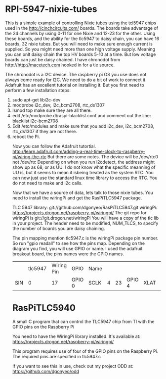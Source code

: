 RPI-5947-nixie-tubes
====================

This is a simple example of controlling Nixie tubes using the tcl5947 chips used in the http://cinchcircuits.com/ boards.  The boards take advantage of the 24 channels by using 0-11 for one Nixie and 12-23 for the other.  Using these boards, and the ability for the tlc5947 to daisy chain, you can have 16 boards, 32 nixie tubes.  But you will need to make sure enough current is supplied.  So you might need more than one high voltage supply.  Meaning you can onlt daisy chain the top HV boards 5-10 at a time.  But low voltage boards can just be daisy chained.
I have chronodot from http://http://macetech.com hooked in for a tie source.

The chronodot is a I2C device.  The raspberry pi OS you use does not always come ready for I2C. We need to do a bit of work to connect it.
 Adafruit has an excellent tutorial on installing it. But you first need to perform a few installation steps:
<ol>
<li> sudo apt-get libi2c-dev</li>
<li> modprobe i2c_dev, i2c_bcm2708, rtc_ds1307</li>
<li> lsmod top make sure they are all there.</li>
<li>  edit /etc/modprobe.d/raspi-blacklist.conf  and comment out the line: blacklist i2c-bcm2708</li>
<li> Edit /etc/modules and make sure that you add i2c_dev, i2c_bcm2708, rtc_ds1307 if they are not there.</li>
<li> reboot the Pi.</li>

Now you can follow the Adafruit tutortial.  http://learn.adafruit.com/adding-a-real-time-clock-to-raspberry-pi/wiring-the-rtc  But there are some notes.  The device will be /dev/rtc0 not /dev/rtc
Depending on when you run i2cdetect, the address might show up as 68, or as UU.  I do not know what the specific meanning of UU is, but it seems to mean it isbeing treated as the system RTC.  You can now just use the standard linux time library to access the RTC.  You do not need to make and i2c calls.


Now that we have a source of data, lets talk to those nixie tubes. You need to install the wiringPi and get the RasPiTLC5947 package.

TLC 5947 library: git://github.com/dgonyeo/RasPiTLC5947.git
wiringPi: https://projects.drogon.net/raspberry-pi/wiringpi/
The git repo for wiringPi is git://git.drogon.net/wiringPi
You will have a copy of the tlc lib in your project.  The header need to be modified, NUM_TLCS, to specify the number of boards you are daisy chaining.

The pin mapping mention tlc5947.c is the wiringPi package pin number.  So run "gpio readall" to see how the pins map. Depending on the diagram you find, you will use GPIO or name.  I used the adafruit breakout board, the pins names were the GPIO names.
<table>
<th>
<td>tlc5947</td>
<td>Wiring Pin</td>
<td>GPIO</td>
<td>Name</td>
</th>
<tr>
<td>SIN</td><td>0</td><td>17</td><td>GPIO 0</td>
<td>SCLK</td><td>4</td><td>23</td><td>GPIO 4</td>
<td>XLAT</td><td>2</td><td>27/21</td><td>GPIO 2</td>
<td>blank</td><td>3</td><td>23</td><td>GPIO 3</td>
</tr>
</table>

RasPiTLC5940
============

A small C program that can control the TLC5947 chip from TI with the GPIO pins on the Raspberry Pi

You need to have the WiringPi library installed. It's available at:
https://projects.drogon.net/raspberry-pi/wiringpi/

This program requires use of four of the GPIO pins on the Raspberry Pi. The required pins are specified in tlc5947.c

If you want to see this in use, check out my project ODD at:
https://github.com/dgonyeo/odd
